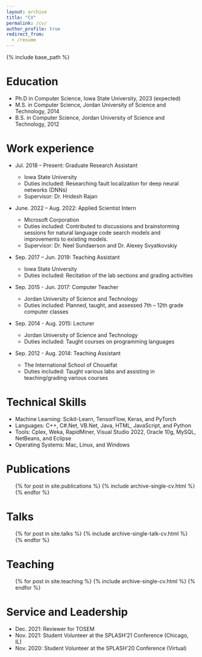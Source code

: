```yaml
---
layout: archive
title: "CV"
permalink: /cv/
author_profile: true
redirect_from:
  - /resume
---
```


{% include base_path %}

Education
======
* Ph.D in Computer Science, Iowa State University, 2023 (expected)
* M.S. in Computer Science, Jordan University of Science and Technology, 2014
* B.S. in Computer Science, Jordan University of Science and Technology, 2012


Work experience
======
* Jul. 2018 – Present: Graduate Research Assistant
  * Iowa State University
  * Duties included:  Researching fault localization for deep neural networks (DNNs)
  * Supervisor: Dr. Hridesh Rajan

* June. 2022 – Aug. 2022: Applied Scientist Intern
  * Microsoft Corporation
  * Duties included: Contributed to discussions and brainstorming sessions for natural language code search models and improvements to existing models.
  * Supervisor: Dr. Neel Sundaerson and Dr. Alexey Svyatkovskiy
  
* Sep. 2017 – Jun. 2019: Teaching Assistant
  * Iowa State University
  * Duties included: Recitation of the lab sections and grading activities

* Sep. 2015 - Jun. 2017: Computer Teacher
  * Jordan University of Science and Technology
  * Duties included: Planned, taught, and assessed 7th – 12th grade computer classes

* Sep. 2014 - Aug. 2015: Lecturer
  * Jordan University of Science and Technology
  * Duties included:  Taught courses on programming languages

* Sep. 2012 - Aug. 2014: Teaching Assistant
  * The International School of Choueifat
  * Duties included: Taught various labs and assisting in teaching/grading various courses


Technical Skills
======
* Machine Learning: Scikit-Learn, TensorFlow, Keras, and PyTorch
* Languages: C++, C#.Net, VB.Net, Java, HTML, JavaScript, and Python
* Tools: Cplex, Weka, RapidMiner, Visual Studio 2022, Oracle 10g, MySQL, NetBeans, and Eclipse
* Operating Systems: Mac, Linux, and Windows


Publications
======
  <ul>{% for post in site.publications %}
    {% include archive-single-cv.html %}
  {% endfor %}</ul>
  
Talks
======
  <ul>{% for post in site.talks %}
    {% include archive-single-talk-cv.html %}
  {% endfor %}</ul>
  
Teaching
======
  <ul>{% for post in site.teaching %}
    {% include archive-single-cv.html %}
  {% endfor %}</ul>
  
Service and Leadership
======
* Dec. 2021: Reviewer for TOSEM
* Nov. 2021: Student Volunteer at the SPLASH’21 Conference (Chicago, IL)
* Nov. 2020: Student Volunteer at the SPLASH’20 Conference (Virtual)

